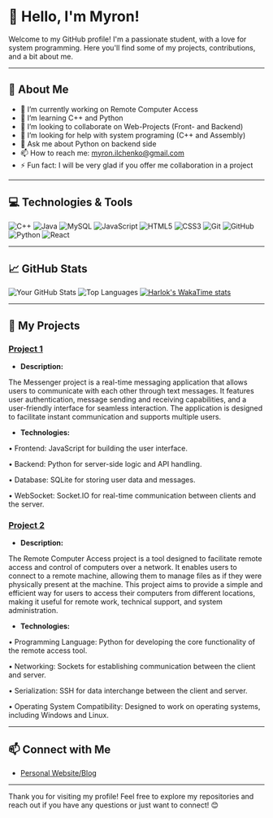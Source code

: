 # 👋 Hello, I'm Myron!

Welcome to my GitHub profile! I'm a passionate student, with a love for system programming. Here you'll find some of my projects, contributions, and a bit about me.

---

## 🌟 About Me

- 🔭 I’m currently working on Remote Computer Access
- 🌱 I’m learning C++ and Python
- 👯 I’m looking to collaborate on Web-Projects (Front- and Backend)
- 🤔 I’m looking for help with system programing (C++ and Assembly)
- 💬 Ask me about Python on backend side
- 📫 How to reach me: myron.ilchenko@gmail.com
- ⚡️ Fun fact: I will be very glad if you offer me collaboration in a project

---

## 💻 Technologies & Tools

![C++](https://img.shields.io/badge/-C++-00599C?style=flat&logo=c%2B%2B&logoColor=white) 
![Java](https://img.shields.io/badge/-Java-007396?style=flat&logo=java&logoColor=white) 
![MySQL](https://img.shields.io/badge/-MySQL-4479A1?style=flat&logo=mysql&logoColor=white) 
![JavaScript](https://img.shields.io/badge/-JavaScript-F7DF1E?style=flat&logo=javascript&logoColor=black) 
![HTML5](https://img.shields.io/badge/-HTML5-E34F26?style=flat&logo=html5&logoColor=white) 
![CSS3](https://img.shields.io/badge/-CSS3-1572B6?style=flat&logo=css3&logoColor=white) 
![Git](https://img.shields.io/badge/-Git-F05032?style=flat&logo=git&logoColor=white) 
![GitHub](https://img.shields.io/badge/-GitHub-181717?style=flat&logo=github&logoColor=white) 
![Python](https://img.shields.io/badge/-Python-3776AB?style=flat&logo=python&logoColor=white) 
![React](https://img.shields.io/badge/-React-61DAFB?style=flat&logo=react&logoColor=black)

---

## 📈 GitHub Stats

![Your GitHub Stats](https://github-readme-stats.vercel.app/api?username=myronsi&show_icons=true&theme=radical) <!-- Replace 'yourusername' with your GitHub username -->
![Top Languages](https://github-readme-stats.vercel.app/api/top-langs/?username=myronsi&layout=compact&theme=radical) <!-- Replace 'yourusername' -->
[![Harlok's WakaTime stats](https://github-readme-stats.vercel.app/api/wakatime?username=myronsi&theme=dark)](https://github.com/anuraghazra/github-readme-stats)

---

## 📂 My Projects

### [Project 1](https://github.com/myronsi/messanger)
- **Description:**
 
The Messenger project is a real-time messaging application that allows users to communicate with each other through text messages. It features user authentication, message sending and receiving capabilities, and a user-friendly interface for seamless interaction. The application is designed to facilitate instant communication and supports multiple users.

- **Technologies:**

• Frontend: JavaScript for building the user interface.

• Backend: Python for server-side logic and API handling.

• Database: SQLite for storing user data and messages.

• WebSocket: Socket.IO for real-time communication between clients and the server.

### [Project 2](https://github.com/myronsi/remote-computer-access)
- **Description:**

The Remote Computer Access project is a tool designed to facilitate remote access and control of computers over a network. It enables users to connect to a remote machine, allowing them to manage files as if they were physically present at the machine. This project aims to provide a simple and efficient way for users to access their computers from different locations, making it useful for remote work, technical support, and system administration.

- **Technologies:**

• Programming Language: Python for developing the core functionality of the remote access tool.

• Networking: Sockets for establishing communication between the client and server.

• Serialization: SSH for data interchange between the client and server.

• Operating System Compatibility: Designed to work on operating systems, including Windows and Linux.

---

## 📫 Connect with Me

- [Personal Website/Blog](https://viserix.com)

---

Thank you for visiting my profile! Feel free to explore my repositories and reach out if you have any questions or just want to connect! 😊
